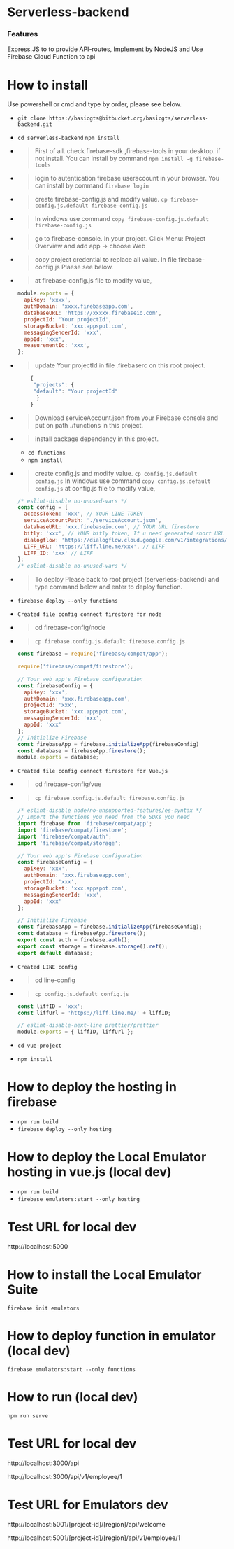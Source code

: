 # Serverless-backend

### Features

Express.JS to to provide API-routes, Implement by NodeJS and Use Firebase Cloud Function to api

# How to install

Use powershell or cmd and type by order, please see below.

- `git clone https://basicgts@bitbucket.org/basicgts/serverless-backend.git`
- `cd serverless-backend`
  `npm install`
- > First of all. check firebase-sdk ,firebase-tools in your desktop. if not install. You can install by command `npm install -g firebase-tools`
- > login to autentication firebase useraccount in your browser. You can install by command `firebase login`
- > create firebase-config.js and modify value.
  > `cp firebase-config.js.default firebase-config.js`
- > In windows use command `copy firebase-config.js.default firebase-config.js`
- > go to firebase-console. In your project. Click Menu: Project Overview and add app -> choose Web
- > copy project credential to replace all value. In file firebase-config.js Plaese see below.
- > at firebase-config.js file to modify value,

  ```javascript
  module.exports = {
    apiKey: 'xxxx',
    authDomain: 'xxxx.firebaseapp.com',
    databaseURL: 'https://xxxxx.firebaseio.com',
    projectId: 'Your projectId',
    storageBucket: 'xxx.appspot.com',
    messagingSenderId: 'xxx',
    appId: 'xxx',
    measurementId: 'xxx',
  };
  ```

- > update Your projectId in file .firebaserc on this root project.
  ```javascript
      {
       "projects": {
       "default": "Your projectId"
        }
      }
  ```
- > Download serviceAccount.json from your Firebase console and put on path ./functions in this project.
- > install package dependency in this project.
  - `cd functions`
  - `npm install`
- > create config.js and modify value.
  > `cp config.js.default config.js`
  > In windows use command `copy config.js.default config.js`
  > at config.js file to modify value,

  ```javascript
  /* eslint-disable no-unused-vars */
  const config = {
    accessToken: 'xxx', // YOUR LINE TOKEN
    serviceAccountPath: './serviceAccount.json',
    databaseURL: 'xxx.firebaseio.com', // YOUR URL firestore
    bitly: 'xxx', // YOUR bitly token, If u need generated short URL
    dialogflow: 'https://dialogflow.cloud.google.com/v1/integrations/line/webhook/xxx', // YOUR dialogflow webhook
    LIFF_URL: 'https://liff.line.me/xxx', // LIFF
    LIFF_ID: 'xxx' // LIFF
  };
  /* eslint-disable no-unused-vars */
  ```

- > To deploy Please back to root project (serverless-backend) and type command below and enter to deploy function.
- `firebase deploy --only functions`

- `Created file config connect firestore for node`
- > cd firebase-config/node
- > `cp firebase.config.js.default firebase.config.js`

  ```javascript
  const firebase = require('firebase/compat/app');

  require('firebase/compat/firestore');

  // Your web app's Firebase configuration
  const firebaseConfig = {
    apiKey: 'xxx',
    authDomain: 'xxx.firebaseapp.com',
    projectId: 'xxx',
    storageBucket: 'xxx.appspot.com',
    messagingSenderId: 'xxx',
    appId: 'xxx'
  };
  // Initialize Firebase
  const firebaseApp = firebase.initializeApp(firebaseConfig)
  const database = firebaseApp.firestore();
  module.exports = database;
  ```

- `Created file config connect firestore for Vue.js`
- > cd firebase-config/vue
- > `cp firebase.config.js.default firebase.config.js`

  ```javascript
  /* eslint-disable node/no-unsupported-features/es-syntax */
  // Import the functions you need from the SDKs you need
  import firebase from 'firebase/compat/app';
  import 'firebase/compat/firestore';
  import 'firebase/compat/auth';
  import 'firebase/compat/storage';

  // Your web app's Firebase configuration
  const firebaseConfig = {
    apiKey: 'xxx',
    authDomain: 'xxx.firebaseapp.com',
    projectId: 'xxx',
    storageBucket: 'xxx.appspot.com',
    messagingSenderId: 'xxx',
    appId: 'xxx'
  };

  // Initialize Firebase
  const firebaseApp = firebase.initializeApp(firebaseConfig);
  const database = firebaseApp.firestore();
  export const auth = firebase.auth();
  export const storage = firebase.storage().ref();
  export default database;
  ```

- `Created LINE config`
- > cd line-config
- > `cp config.js.default config.js`

  ```javascript
  const liffID = 'xxx';
  const liffUrl = 'https://liff.line.me/' + liffID;

  // eslint-disable-next-line prettier/prettier
  module.exports = { liffID, liffUrl };
  ```

- `cd vue-project`
- `npm install`

# How to deploy the hosting in firebase

- `npm run build`
- `firebase deploy --only hosting`

# How to deploy the Local Emulator hosting in vue.js (local dev)

- `npm run build`
- `firebase emulators:start --only hosting`

# Test URL for local dev

http://localhost:5000

# How to install the Local Emulator Suite

`firebase init emulators`

# How to deploy function in emulator (local dev)

`firebase emulators:start --only functions`

# How to run (local dev)

`npm run serve`

# Test URL for local dev

http://localhost:3000/api

http://localhost:3000/api/v1/employee/1

# Test URL for Emulators dev

http://localhost:5001/[project-id]/[region]/api/welcome

http://localhost:5001/[project-id]/[region]/api/v1/employee/1
